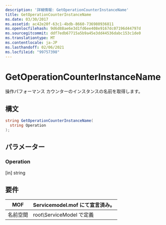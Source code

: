```yaml
---
description: '詳細情報: GetOperationCounterInstanceName'
title: GetOperationCounterInstanceName
ms.date: 03/30/2017
ms.assetid: ac42e20f-63c1-4bdb-8660-736980936811
ms.openlocfilehash: 9d6d88ae6e3d1fd6ee408e9167dc07196d44797d
ms.sourcegitcommit: ddf7edb67715a5b9a45e3dd44536dabc153c1de0
ms.translationtype: MT
ms.contentlocale: ja-JP
ms.lasthandoff: 02/06/2021
ms.locfileid: "99757398"
---
```

# <a name="getoperationcounterinstancename"></a>GetOperationCounterInstanceName

操作パフォーマンス カウンターのインスタンスの名前を取得します。  
  
## <a name="syntax"></a>構文  
  
```csharp
string GetOperationCounterInstanceName(  
  string Operation  
);  
```  
  
## <a name="parameters"></a>パラメーター  
  
### <a name="operation"></a>Operation  

 [in] string  
  
## <a name="requirements"></a>要件  
  
|MOF|Servicemodel.mof にて宣言済み。|  
|---------|-----------------------------------|  
|名前空間|root\ServiceModel で定義|
